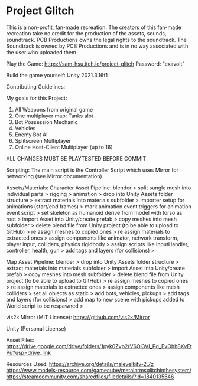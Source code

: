 # Project Glitch
This is a non-profit, fan-made recreation.
The creators of this fan-made recreation take no credit for the production of the assets, sounds, soundtrack.
PCB Productions owns the legal rights to the soundtrack.
The Soundtrack is owned by PCB Productions and is in no way associated with the user who uploaded them.

Play the Game:
https://sam-hsu.itch.io/project-glitch
Password: "exavolt"

Build the game yourself:
Unity 2021.3.16f1

Contributing Guidelines:

My goals for this Project:
1. All Weapons from original game
2. One multiplayer map: Tanks alot
3. Bot Possession Mechanic
4. Vehicles
5. Enemy Bot AI
6. Splitscreen Multiplayer
7. Online Host-Client Multiplayer (up to 16)

ALL CHANGES MUST BE PLAYTESTED BEFORE COMMIT

Scripting:
The main script is the Controller Script which uses Mirror for networking (see Mirror documentation)

Assets/Materials:
Character Asset Pipeline: 
blender > 
split sungle mesh into individual parts > 
rigging > 
animation > 
drop into Unity Assets folder structure > 
extract materials into materials subfolder > 
importer setup for animations (start/end frames) > 
mark animation event triggers for animation event script > 
set skeleton as humanoid derive from model with torso as root >
import Asset into Unity/create prefab >
copy meshes into mesh subfolder > 
delete blend file from Unity project (to be able to upload to GitHub) > 
re assign meshes to copied ones > 
re assign materials to extracted ones > 
assign components like animator, network transform, player input, colliders, physics rigidbody >
assign scripts like inputHandler, controller, health, gun > 
add tags and layers (for collisions) > 

Map Asset Pipeline: 
blender > 
drop into Unity Assets folder structure > 
extract materials into materials subfolder > 
import Asset into Unity/create prefab >
copy meshes into mesh subfolder > 
delete blend file from Unity project (to be able to upload to GitHub) > 
re assign meshes to copied ones > 
re assign materials to extracted ones > 
assign components like mesh colliders > 
set all objects as static > 
add bots, vehicles, pickups >
add tags and layers (for collisions) > 
add map to new scene with pickups added to World script to be respawned > 

vis2k Mirror (MIT License): https://github.com/vis2k/Mirror

Unity (Personal License)

Asset Files:
https://drive.google.com/drive/folders/1pyk0Zvp2rV6Oi3VI_Pq_EvOhh8XvEtPu?usp=drive_link

Resources Used:
https://archive.org/details/malevelkitv-2.7z
https://www.models-resource.com/gamecube/metalarmsglitchinthesystem/
https://steamcommunity.com/sharedfiles/filedetails/?id=1840135546
